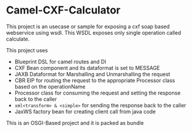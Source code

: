 Camel-CXF-Calculator 
====================
This project is an usecase or sample for exposing a cxf soap based webservice using wsdl. This WSDL exposes only single operation called calculate. 

This project uses 
* Blueprint DSL for camel routes and DI
* CXF Bean component and its dataformat is set to MESSAGE
* JAXB Dataformat for Marshalling and Unmarshalling the request
* CBR EIP for routing the request to the appropriate Processor class based on the operationName
* Processor class for consuming the request and setting the response back to the caller 
* ```xml<transform> & <simple>``` for sending the response back to the caller
* JaxWS factory bean for creating client call from java code 

This is an OSGI-Based project and it is packed as bundle

